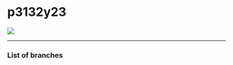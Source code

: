 # p3132y23

![](https://github.com/softservedata/p3132y23/workflows/ci.yml/badge.svg)

---

### List of branches
